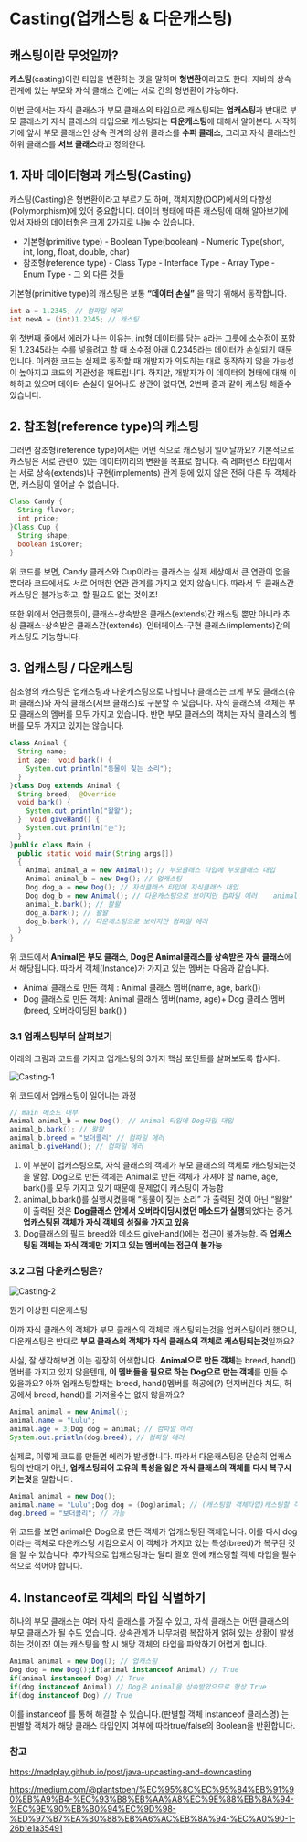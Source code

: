 # Casting(업캐스팅 & 다운캐스팅)


## 캐스팅이란 무엇일까?

**캐스팅**(casting)이란 타입을 변환하는 것을 말하며 **형변환**이라고도 한다. 자바의 상속 관계에 있는 부모와 자식 클래스 간에는 서로 간의 형변환이 가능하다.

이번 글에서는 자식 클래스가 부모 클래스의 타입으로 캐스팅되는 **업캐스팅**과 반대로 부모 클래스가 자식 클래스의 타입으로 캐스팅되는 **다운캐스팅**에 대해서 알아본다. 시작하기에 앞서 부모 클래스인 상속 관계의 상위 클래스를 **수퍼 클래스**, 그리고 자식 클래스인 하위 클래스를 **서브 클래스**라고 정의한다.



## 1. 자바 데이터형과 캐스팅(Casting)

캐스팅(Casting)은 형변환이라고 부르기도 하며, 객체지향(OOP)에서의 다향성(Polymorphism)에 있어 중요합니다. 데이터 형태에 따른 캐스팅에 대해 알아보기에 앞서 자바의 데이터형은 크게 2가지로 나눌 수 있습니다.

- 기본형(primitive type)
  \- Boolean Type(boolean)
  \- Numeric Type(short, int, long, float, double, char)
- 참조형(reference type)
  \- Class Type
  \- Interface Type
  \- Array Type
  \- Enum Type
  \- 그 외 다른 것들

기본형(primitive type)의 캐스팅은 보통 **“데이터 손실”** 을 막기 위해서 동작합니다.

```java
int a = 1.2345; // 컴파일 에러
int newA = (int)1.2345; // 캐스팅
```

위 첫번째 줄에서 에러가 나는 이유는, int형 데이터를 담는 a라는 그릇에 소수점이 포함된 1.2345라는 수를 넣을려고 할 때 소수점 아래 0.2345라는 데이터가 손실되기 때문입니다. 이러한 코드는 실제로 동작할 때 개발자가 의도하는 대로 동작하지 않을 가능성이 높아지고 코드의 직관성을 깨트립니다. 하지만, 개발자가 이 데이터의 형태에 대해 이해하고 있으며 데이터 손실이 일어나도 상관이 없다면, 2번째 줄과 같이 캐스팅 해줄수 있습니다.

## 2. 참조형(reference type)의 캐스팅

그러면 참조형(reference type)에서는 어떤 식으로 캐스팅이 일어날까요? 기본적으로 캐스팅은 서로 관련이 있는 데이터끼리의 변환을 목표로 합니다. 즉 레퍼런스 타입에서는 서로 상속(extends)나 구현(implements) 관계 등에 있지 않은 전혀 다른 두 객체라면, 캐스팅이 일어날 수 없습니다.

```java
Class Candy {
  String flavor;
  int price;
}Class Cup {
  String shape;
  boolean isCover;
}
```

위 코드를 보면, Candy 클래스와 Cup이라는 클래스는 실제 세상에서 큰 연관이 없을 뿐더라 코드에서도 서로 어떠한 연관 관계를 가지고 있지 않습니다. 따라서 두 클래스간 캐스팅은 불가능하고, 할 필요도 없는 것이죠!

또한 위에서 언급했듯이, 클래스-상속받은 클래스(extends)간 캐스팅 뿐만 아니라 추상 클래스-상속받은 클래스간(extends), 인터페이스-구현 클래스(implements)간의 캐스팅도 가능합니다.

## 3. 업캐스팅 / 다운캐스팅

참조형의 캐스팅은 업캐스팅과 다운캐스팅으로 나뉩니다.클래스는 크게 부모 클래스(슈퍼 클래스)와 자식 클래스(서브 클래스)로 구분할 수 있습니다. 자식 클래스의 객체는 부모 클래스의 멤버를 모두 가지고 있습니다. 반면 부모 클래스의 객체는 자식 클래스의 멤버를 모두 가지고 있지는 않습니다.

```java
class Animal {
  String name;
  int age;  void bark() {
    System.out.println("동물이 짖는 소리");
  }
}class Dog extends Animal {
  String breed;  @Override
  void bark() {
    System.out.println("왈왈");
  }  void giveHand() {
    System.out.println("손");
  }
}public class Main {
  public static void main(String args[])
  {
    Animal animal_a = new Animal(); // 부모클래스 타입에 부모클래스 대입
    Animal animal_b = new Dog(); // 업캐스팅
    Dog dog_a = new Dog(); // 자식클래스 타입에 자식클래스 대입
    Dog dog_b = new Animal(); // 다운캐스팅으로 보이지만 컴파일 에러    animal_a.bark(); // Animal 클래스에서 동작합니다
    animal_b.bark(); // 왈왈
    dog_a.bark(); // 왈왈
    dog_b.bark(); // 다운캐스팅으로 보이지만 컴파일 에러
  }
}
```

위 코드에서 **Animal은 부모 클래스**, **Dog은 Animal클래스를 상속받은 자식 클래스**에서 해당됩니다. 따라서 객체(Instance)가 가지고 있는 멤버는 다음과 같습니다.

- Animal 클래스로 만든 객체 : Animal 클래스 멤버(name, age, bark())
- Dog 클래스로 만든 객체: Animal 클래스 멤버(name, age)+ Dog 클래스 멤버(breed, 오버라이딩된 bark() )

### 3.1 업캐스팅부터 살펴보기

아래의 그림과 코드를 가지고 업캐스팅의 3가지 핵심 포인트를 살펴보도록 합시다.

![Casting-1](https://github.com/Songwonseok/CS-Study/blob/feature/java-Casting-dh/Language/images/Casting-1.png)

위 코드에서 업캐스팅이 일어나는 과정

```java
// main 메소드 내부
Animal animal_b = new Dog(); // Animal 타입에 Dog타입 대입
animal_b.bark(); // 왈왈
animal_b.breed = "보더콜리" // 컴파일 에러
animal_b.giveHand(); // 컴파일 에러
```

1. 이 부분이 업캐스팅으로, 자식 클래스의 객체가 부모 클래스의 객체로 캐스팅되는것을 말함. Dog으로 만든 객체는 Animal로 만든 객체가 가져야 할 name, age, bark()를 모두 가지고 있기 때문에 문제없이 캐스팅이 가능함
2. animal_b.bark()를 실행시켰을때 “동물이 짖는 소리” 가 출력된 것이 아닌 “왈왈” 이 출력된 것은 **Dog클래스 안에서 오버라이딩시켰던 메소드가 실행**되었다는 증거.**업캐스팅된 객체가 자식 객체의 성질을 가지고 있음**
3. Dog클래스의 필드 breed와 메소드 giveHand()에는 접근이 불가능함. 즉 **업캐스팅된 객체는 자식 객체만 가지고 있는 멤버에는 접근이 불가능**

### 3.2 그럼 다운캐스팅은?

![Casting-2](https://github.com/Songwonseok/CS-Study/blob/feature/java-Casting-dh/Language/images/Casting-2.png)

뭔가 이상한 다운캐스팅

아까 자식 클래스의 객체가 부모 클래스의 객체로 캐스팅되는것을 업캐스팅이라 했으니, 다운캐스팅은 반대로 **부모 클래스의 객체가 자식 클래스의 객체로 캐스팅되는것**일까요?

사실, 잘 생각해보면 이는 굉장히 어색합니다. **Animal으로 만든 객체**는 breed, hand()멤버를 가지고 있지 않을텐데, **이 멤버들을 필요로 하는 Dog으로 만는 객체**를 만들 수 있을까요? 아까 업캐스팅할때는 breed, hand()멤버를 허공에(?) 던져버린다 쳐도, 허공에서 breed, hand()를 가져올수는 없지 않을까요?

```java
Animal animal = new Animal();
animal.name = "Lulu";
animal.age = 3;Dog dog = animal; // 컴파일 에러
System.out.println(dog.breed); // 컴파일 에러
```

실제로, 이렇게 코드를 만들면 에러가 발생합니다. 따라서 다운캐스팅은 단순히 업캐스팅의 반대가 아닌, **업캐스팅되어 고유의 특성을 잃은 자식 클래스의 객체를 다시 복구시키는것**을 말합니다.

```java
Animal animal = new Dog();
animal.name = "Lulu";Dog dog = (Dog)animal; // (캐스팅할 객체타입)캐스팅할 객체
dog.breed = "보더콜리"; // 가능
```

위 코드를 보면 animal은 Dog으로 만든 객체가 업캐스팅된 객체입니다. 이를 다시 dog이라는 객체로 다운캐스팅 시킴으로서 이 객체가 가지고 있는 특성(breed)가 복구된 것을 알 수 있습니다. 추가적으로 업캐스팅과는 달리 괄호 안에 캐스팅할 객체 타입을 필수적으로 적어야 합니다.

## 4. Instanceof로 객체의 타입 식별하기

하나의 부모 클래스는 여러 자식 클래스를 가질 수 있고, 자식 클래스는 어떤 클래스의 부모 클래스가 될 수도 있습니다. 상속관계가 나무처럼 복잡하게 얽혀 있는 상황이 발생하는 것이죠! 이는 캐스팅을 할 시 해당 객체의 타입을 파악하기 어렵게 합니다.

```java
Animal animal = new Dog(); // 업캐스팅
Dog dog = new Dog();if(animal instanceof Animal) // True
if(animal instanceof Dog) // True
if(dog instanceof Animal) // Dog은 Animal을 상속받았으므로 항상 True
if(dog instanceof Dog) // True
```

이를 instanceof 를 통해 해결할 수 있습니다.(판별할 객체 instanceof 클래스명) 는 판별할 객체가 해당 클래스 타입인지 여부에 따라true/false의 Boolean을 반환합니다.



### 참고

https://madplay.github.io/post/java-upcasting-and-downcasting

https://medium.com/@plantstoen/%EC%95%8C%EC%95%84%EB%91%90%EB%A9%B4-%EC%93%B8%EB%AA%A8%EC%9E%88%EB%8A%94-%EC%9E%90%EB%B0%94%EC%9D%98-%ED%97%B7%EA%B0%88%EB%A6%AC%EB%8A%94-%EC%A0%90-1-26b1e1a35491
